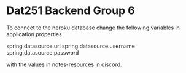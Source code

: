 # Dat251 Backend Group 6

To connect to the heroku database change the following variables in application.properties

spring.datasource.url
spring.datasource.username
spring.datasource.password

with the values in notes-resources in discord.

